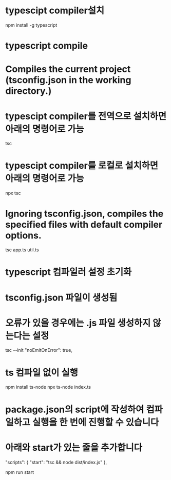 # typescipt compiler설치
npm install -g typescript

# typescript compile
# Compiles the current project (tsconfig.json in the working directory.)
# typescipt compiler를 전역으로 설치하면 아래의 명령어로 가능
tsc
# typescipt compiler를 로컬로 설치하면 아래의 명령어로 가능
npx tsc

# Ignoring tsconfig.json, compiles the specified files with default compiler options.
tsc app.ts util.ts

# typescript 컴파일러 설정 초기화 
# tsconfig.json 파일이 생성됨   
# 오류가 있을 경우에는 .js 파일 생성하지 않는다는 설정 
tsc --init
"noEmitOnError": true,    

# ts 컴파일 없이 실행
npm install ts-node
npx ts-node index.ts


# package.json의 script에 작성하여 컴파일하고 실행을 한 번에 진행할 수 있습니다 
# 아래와 start가 있는 줄을 추가합니다
"scripts": {
    "start": "tsc && node dist/index.js"
  },

npm run start

